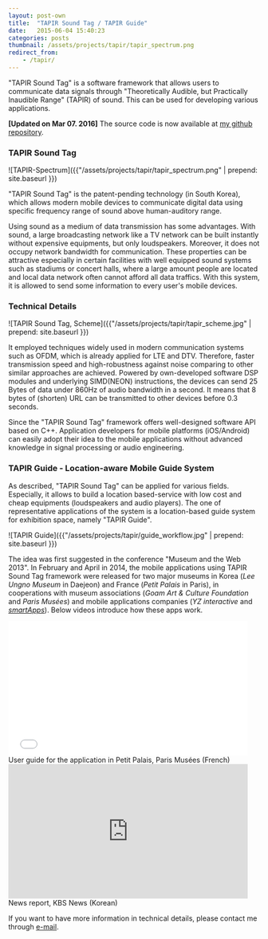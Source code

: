 ```yaml
---
layout: post-own
title:  "TAPIR Sound Tag / TAPIR Guide"
date:   2015-06-04 15:40:23
categories: posts
thumbnail: /assets/projects/tapir/tapir_spectrum.png
redirect_from:
    - /tapir/
---
```


"TAPIR Sound Tag" is a software framework that allows users to communicate data signals through "Theoretically Audible, but Practically Inaudible Range" (TAPIR) of sound. This can be used for developing various applications. 

<!-- more -->

**[Updated on Mar 07. 2016]**
The source code is now available at [my github repository](https://github.com/haven04/tapir).

### TAPIR Sound Tag

![TAPIR-Spectrum]({{"/assets/projects/tapir/tapir_spectrum.png" | prepend: site.baseurl }})

"TAPIR Sound Tag" is the patent-pending technology (in South Korea), which allows modern mobile devices to communicate digital data using specific frequency range of sound above human-auditory range.

Using sound as a medium of data transmission has some advantages. With sound, a large broadcasting network like a TV network can be built instantly without expensive equipments, but only loudspeakers. Moreover, it does not occupy network bandwidth for communication. These properties can be attractive especially in certain facilities with well equipped sound systems such as stadiums or concert halls, where a large amount people are located and local data network often cannot afford all data traffics. With this system, it is allowed to send some information to every user's mobile devices.

### Technical Details
![TAPIR Sound Tag, Scheme]({{"/assets/projects/tapir/tapir_scheme.jpg" | prepend: site.baseurl }})

It employed techniques widely used in modern communication systems such as OFDM, which is already applied for LTE and DTV. Therefore, faster transmission speed and high-robustness against noise comparing to other similar approaches are achieved. Powered by own-developed software DSP modules and underlying SIMD(NEON) instructions, the devices can send 25 Bytes of data under 860Hz of audio bandwidth in a second. It means that 8 bytes of (shorten) URL can be transmitted to other devices before 0.3 seconds. 

Since the "TAPIR Sound Tag" framework offers well-designed software API based on C++. Application developers for mobile platforms (iOS/Android) can easily adopt their idea to the mobile applications without advanced knowledge in signal processing or audio engineering.

### TAPIR Guide - Location-aware Mobile Guide System

As described, "TAPIR Sound Tag" can be applied for various fields. Especially, it allows to build a location based-service with low cost and cheap equipments (loudspeakers and audio players). The one of representative applications of the system is a location-based guide system for exhibition space, namely "TAPIR Guide".

![TAPIR Guide]({{"/assets/projects/tapir/guide_workflow.jpg" | prepend: site.baseurl }})

The idea was first suggested in the conference "Museum and the Web 2013". In February and April in 2014, the mobile applications using TAPIR Sound Tag framework were released for two major museums in Korea (*Lee Ungno Museum* in Daejeon) and France (*Petit Palais* in Paris), in cooperations with museum associations (*Goam Art & Culture Foundation* and *Paris Musées*) and mobile applications companies (*YZ interactive* and [*smartApps*](http://smartapps.fr/)). Below videos introduce how these apps work.

<div class="post-video">
<iframe frameborder="0" width="480" height="270" style="align:center" src="//www.dailymotion.com/embed/video/x218ddd" allowfullscreen></iframe>
User guide for the application in Petit Palais, Paris Musées (French)
</div>

<div class="post-video">
<iframe width="480" height="270" src="https://www.youtube.com/embed/OM8yIDJfM-o" frameborder="0" allowfullscreen></iframe>
News report, KBS News (Korean)
</div>


If you want to have more information in technical details, please contact me through [e-mail](mailto:haven04@gmail.com).